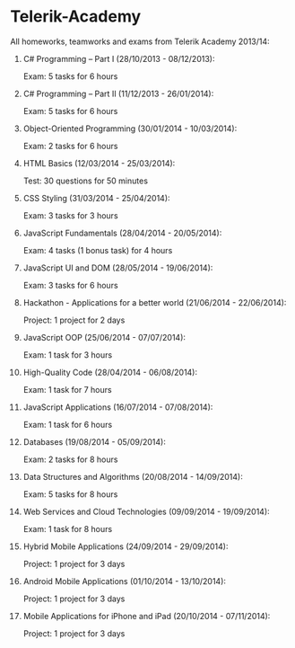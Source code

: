 Telerik-Academy
===============

All homeworks, teamworks and exams from Telerik Academy 2013/14:

01. C# Programming – Part I (28/10/2013 - 08/12/2013):

	Exam: 5 tasks for 6 hours

02. C# Programming – Part II (11/12/2013 - 26/01/2014):

	Exam: 5 tasks for 6 hours
	
03. Object-Oriented Programming (30/01/2014 - 10/03/2014):

	Exam: 2 tasks for 6 hours
	
04. HTML Basics (12/03/2014 - 25/03/2014):

	Test: 30 questions for 50 minutes
	
05. CSS Styling (31/03/2014 - 25/04/2014):

	Exam: 3 tasks for 3 hours
	
06. JavaScript Fundamentals (28/04/2014 - 20/05/2014):

	Exam: 4 tasks (1 bonus task) for 4 hours
	
07. JavaScript UI and DOM (28/05/2014 - 19/06/2014):

	Exam: 3 tasks for 6 hours
	
08. Hackathon - Applications for a better world (21/06/2014 - 22/06/2014):

	Project: 1 project for 2 days
	
09. JavaScript OOP (25/06/2014 - 07/07/2014):

	Exam: 1 task for 3 hours
	
10. High-Quality Code (28/04/2014 - 06/08/2014):

	Exam: 1 task for 7 hours
	
11. JavaScript Applications (16/07/2014 - 07/08/2014):

	Exam: 1 task for 6 hours
	
12. Databases (19/08/2014 - 05/09/2014):

	Exam: 2 tasks for 8 hours
	
13. Data Structures and Algorithms (20/08/2014 - 14/09/2014):

	Exam: 5 tasks for 8 hours
	
14. Web Services and Cloud Technologies (09/09/2014 - 19/09/2014):

	Exam: 1 task for 8 hours
	
15. Hybrid Mobile Applications (24/09/2014 - 29/09/2014):

	Project: 1 project for 3 days
	
16. Android Mobile Applications (01/10/2014 - 13/10/2014):

	Project: 1 project for 3 days
	
17. Mobile Applications for iPhone and iPad (20/10/2014 - 07/11/2014):

	Project: 1 project for 3 days